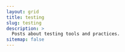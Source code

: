 ```yaml
---
layout: grid
title: testing
slug: testing
description: >
  Posts about testing tools and practices.
sitemap: false
---
```

